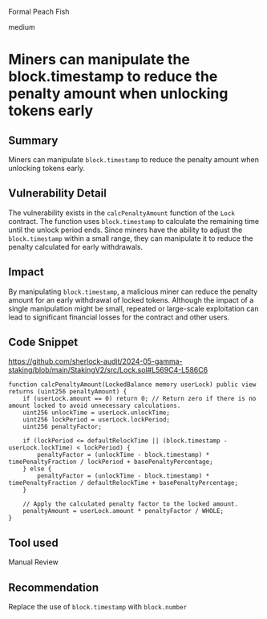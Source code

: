 Formal Peach Fish

medium

# Miners can manipulate the block.timestamp to reduce the penalty amount when unlocking tokens early

## Summary

Miners can manipulate `block.timestamp` to reduce the penalty amount when unlocking tokens early. 

## Vulnerability Detail

The vulnerability exists in the `calcPenaltyAmount` function of the `Lock` contract. The function uses `block.timestamp` to calculate the remaining time until the unlock period ends. Since miners have the ability to adjust the `block.timestamp` within a small range, they can manipulate it to reduce the penalty calculated for early withdrawals.

## Impact

By manipulating `block.timestamp`, a malicious miner can reduce the penalty amount for an early withdrawal of locked tokens. Although the impact of a single manipulation might be small, repeated or large-scale exploitation can lead to significant financial losses for the contract and other users.

## Code Snippet
https://github.com/sherlock-audit/2024-05-gamma-staking/blob/main/StakingV2/src/Lock.sol#L569C4-L586C6

```solidity
function calcPenaltyAmount(LockedBalance memory userLock) public view returns (uint256 penaltyAmount) {
    if (userLock.amount == 0) return 0; // Return zero if there is no amount locked to avoid unnecessary calculations.
    uint256 unlockTime = userLock.unlockTime;
    uint256 lockPeriod = userLock.lockPeriod;
    uint256 penaltyFactor;

    if (lockPeriod <= defaultRelockTime || (block.timestamp - userLock.lockTime) < lockPeriod) {
        penaltyFactor = (unlockTime - block.timestamp) * timePenaltyFraction / lockPeriod + basePenaltyPercentage;
    } else {
        penaltyFactor = (unlockTime - block.timestamp) * timePenaltyFraction / defaultRelockTime + basePenaltyPercentage;
    }

    // Apply the calculated penalty factor to the locked amount.
    penaltyAmount = userLock.amount * penaltyFactor / WHOLE;
}
```
## Tool used

Manual Review

## Recommendation
Replace the use of `block.timestamp` with `block.number`